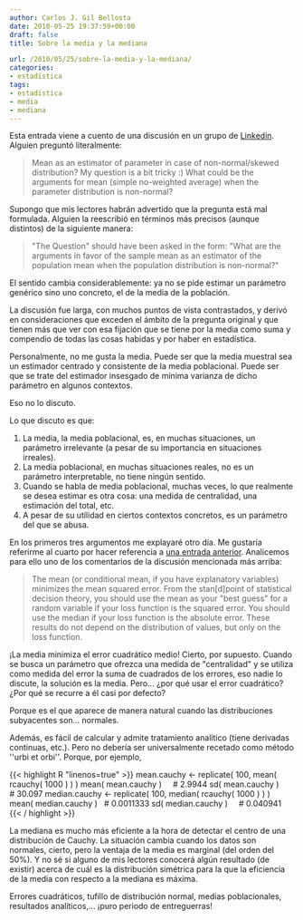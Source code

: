 ```yaml
---
author: Carlos J. Gil Bellosta
date: 2010-05-25 19:37:59+00:00
draft: false
title: Sobre la media y la mediana

url: /2010/05/25/sobre-la-media-y-la-mediana/
categories:
- estadística
tags:
- estadística
- media
- mediana
---
```


Esta entrada viene a cuento de una discusión en un grupo de [Linkedin](http://www.linkedin.com). Alguien preguntó literalmente:


>Mean as an estimator of parameter in case of non-normal/skewed distribution?
>My question is a bit tricky :)
>What could be the arguments for mean (simple no-weighted average) when the parameter distribution is non-normal?


Supongo que mis lectores habrán advertido que la pregunta está mal formulada. Alguien la reescribió en términos más precisos (aunque distintos) de la siguiente manera:


>"The Question" should have been asked in the form: "What are the arguments in favor of the sample mean as an estimator of the population mean when the population distribution is non-normal?"


El sentido cambia considerablemente: ya no se pide estimar un parámetro genérico sino uno concreto, el de la media de la población.

La discusión fue larga, con muchos puntos de vista contrastados, y derivó en consideraciones que exceden el ámbito de la pregunta original y que tienen más que ver con esa fijación que se tiene por la media como suma y compendio de todas las cosas habidas y por haber en estadística.

Personalmente, no me gusta la media. Puede ser que la media muestral sea un estimador centrado y consistente de la media poblacional. Puede ser que se trate del estimador insesgado de mínima varianza de dicho parámetro en algunos contextos.

Eso no lo discuto.

Lo que discuto es que:

1. La media, la media poblacional, es, en muchas situaciones, un parámetro irrelevante (a pesar de su importancia en situaciones irreales).
2. La media poblacional, en muchas situaciones reales, no es un parámetro interpretable, no tiene ningún sentido.
3. Cuando se habla de media poblacional, muchas veces, lo que realmente se desea estimar es otra cosa: una medida de centralidad, una estimación del total, etc.
4. A pesar de su utilidad en ciertos contextos concretos, es un parámetro del que se abusa.

En los primeros tres argumentos me explayaré otro día. Me gustaría referirme al cuarto por hacer referencia a [una entrada anterior](http://datanalytics.wordpress.com/2010/05/23/la-distribucion-normal-y-el-borracho-que-perdio-sus-llaves/). Analicemos para ello uno de los comentarios de la discusión mencionada más arriba:


>The mean (or conditional mean, if you have explanatory variables) minimizes the mean squared error. From the stan[d]point of statistical decision theory, you should use the mean as your "best guess" for a random variable if your loss function is the squared error. You should use the median if your loss function is the absolute error. These results do not depend on the distribution of values, but only on the loss function.


¡La media minimiza el error cuadrático medio! Cierto, por supuesto. Cuando se busca un parámetro que ofrezca una medida de "centralidad" y se utiliza como medida del error la suma de cuadrados de los errores, eso nadie lo discute, la solución es la media. Pero... ¿por qué usar el error cuadrático? ¿Por qué se recurre a él casi por defecto?

Porque es el que aparece de manera natural cuando las distribuciones subyacentes son... normales.

Además, es fácil de calcular y admite tratamiento analítico (tiene derivadas continuas, etc.). Pero no debería ser universalmente recetado como método ''urbi et orbi''. Porque, por ejemplo,

{{< highlight R "linenos=true" >}}
mean.cauchy <- replicate( 100, mean( rcauchy( 1000 ) ) )
mean( mean.cauchy )     # 2.9944
sd( mean.cauchy )       # 30.097
median.cauchy <- replicate( 100, median( rcauchy( 1000 ) ) )
mean( median.cauchy )   # 0.0011333
sd( median.cauchy )     # 0.040941
{{< / highlight >}}

La mediana es mucho más eficiente a la hora de detectar el centro de una distribución de Cauchy. La situación cambia cuando los datos son normales, cierto, pero la ventaja de la media es marginal (del orden del 50%). Y no sé si alguno de mis lectores conocerá algún resultado (de existir) acerca de cuál es la distribución simétrica para la que la eficiencia de la media con respecto a la mediana es máxima.

Errores cuadráticos, tufillo de distribución normal, medias poblacionales, resultados analíticos,... ¡puro periodo de entreguerras!
